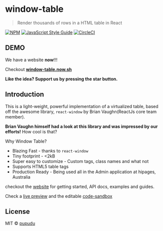 # window-table

> Render thousands of rows in a HTML table in React

[![NPM](https://img.shields.io/npm/v/window-table.svg)](https://www.npmjs.com/package/window-table) 
[![JavaScript Style Guide](https://img.shields.io/badge/code_style-standard-brightgreen.svg)](https://standardjs.com)
[![CircleCI](https://circleci.com/gh/pupudu/window-table.svg?style=svg)](https://circleci.com/gh/pupudu/window-table)

## DEMO

We have a website **now**!!!

Checkout [**window-table.now.sh**](http://window-table.now.sh)

**Like the idea? Support us by pressing the star button.**

## Introduction

This is a light-weight, powerful implementation of a virtualized 
table, based off the awesome library, `react-window` 
by Brian Vaughn(ReactJs core team member).

**Brian Vaughn himself had a look at this library and was impressed
by our efforts!** How cool is that? 

Why Window Table?

* Blazing Fast - thanks to `react-window`
* Tiny footprint - <2kB
* Super easy to customize - Custom tags, class names and what not
* Supports HTML5 table tags
* Production Ready - Being used all in the Admin application at hipages, Australia

checkout the [website](https://window-table.netlify.com/) 
for getting started, API docs, examples and guides. 

Check a [live preview](https://6w5ov594vn.codesandbox.io/) and
the editable [code-sandbox](https://codesandbox.io/s/6w5ov594vn) 

## License

MIT © [pupudu](https://github.com/pupudu)
